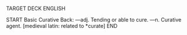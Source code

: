 TARGET DECK
ENGLISH

START
Basic
Curative
Back: —adj. Tending or able to cure. —n. Curative agent. [medieval latin: related to *curate]
END
